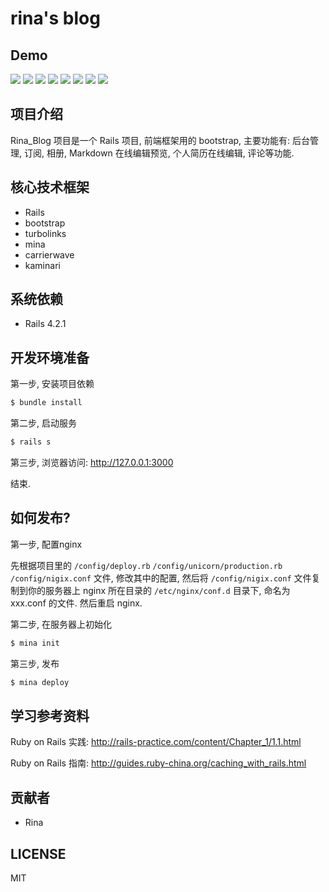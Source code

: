 # rina's blog

## Demo
![](https://l.ruby-china.org/photo/2017/6617885b-e153-41fa-8269-10622074b34d.png!large)
![](https://l.ruby-china.org/photo/2017/b568b5b2-0090-4228-be0a-3684e4e3d465.png!large)
![](https://l.ruby-china.org/photo/2017/c2b7cc17-f397-47cd-b1ee-438736bfa85a.png!large)
![](https://l.ruby-china.org/photo/2017/b2279479-1b8e-4a5c-a0f8-0ce6560494f1.png!large)
![](https://l.ruby-china.org/photo/2017/ad5640de-77a9-4b54-9c39-42eb7c393783.png!large)
![](https://l.ruby-china.org/photo/2017/246418eb-6682-454a-87b0-c4b30eb15070.png!large)
![](https://l.ruby-china.org/photo/2017/5996e2f3-8b16-4545-8a9b-66ae7d28a7d4.png!large)
![](https://l.ruby-china.org/photo/2017/14ca8aae-8f45-425a-94e8-639114b7983d.png!large)



## 项目介绍

Rina_Blog 项目是一个 Rails 项目, 前端框架用的 bootstrap, 主要功能有: 后台管理, 订阅, 相册, Markdown 在线编辑预览, 个人简历在线编辑, 评论等功能.

## 核心技术框架

* Rails
* bootstrap
* turbolinks
* mina
* carrierwave
* kaminari

## 系统依赖

* Rails 4.2.1

## 开发环境准备

第一步, 安装项目依赖

```bash
$ bundle install
```


第二步, 启动服务

```bash
$ rails s
```

第三步, 浏览器访问: <http://127.0.0.1:3000>

结束.

## 如何发布?

第一步, 配置nginx

先根据项目里的 `/config/deploy.rb` `/config/unicorn/production.rb` `/config/nigix.conf` 文件, 修改其中的配置, 然后将 `/config/nigix.conf` 文件复制到你的服务器上 nginx 所在目录的 `/etc/nginx/conf.d` 目录下, 命名为 xxx.conf 的文件. 然后重启 nginx.


第二步, 在服务器上初始化

```bash
$ mina init
```

第三步, 发布

```bash
$ mina deploy
```

## 学习参考资料

Ruby on Rails 实践: <http://rails-practice.com/content/Chapter_1/1.1.html>

Ruby on Rails 指南: <http://guides.ruby-china.org/caching_with_rails.html>

## 贡献者

* Rina

## LICENSE

MIT
